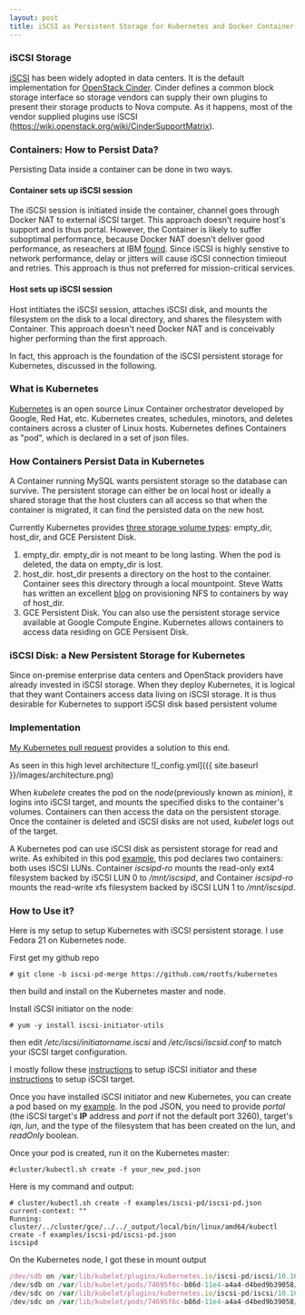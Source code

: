 ```yaml
---
layout: post
title: iSCSI as Persistent Storage for Kubernetes and Docker Container
---
```

### iSCSI Storage
[iSCSI](http://en.wikipedia.org/wiki/ISCSI) has been widely adopted in data centers. It is the default implementation for [OpenStack Cinder](https://wiki.openstack.org/wiki/Cinder). Cinder defines a common block storage interface so storage vendors can supply their own plugins to present their storage products to Nova compute. As it happens, most of the vendor supplied plugins use iSCSI (https://wiki.openstack.org/wiki/CinderSupportMatrix).

### Containers: How to Persist Data?
Persisting Data inside a container can be done in two ways.


#### Container sets up iSCSI session

The iSCSI session is initiated inside the container, channel goes through Docker NAT to external iSCSI target. This approach doesn't require host's support and is thus portal. However, the Container is likely to suffer suboptimal performance, because Docker NAT doesn't deliver good performance, as reseachers at IBM [found](http://domino.research.ibm.com/library/cyberdig.nsf/papers/0929052195DD819C85257D2300681E7B/$File/rc25482.pdf). Since iSCSI is highly senstive to network performance, delay or jitters will cause iSCSI connection timieout and retries. This approach is thus not preferred for mission-critical services.

#### Host sets up iSCSI session


Host intitiates the iSCSI session, attaches iSCSI disk, and mounts the filesystem on the disk to a local directory, and shares the filesystem with Container. This approach doesn't need Docker NAT and is conceivably higher performing than the first approach.
 
In fact, this approach is the foundation of the iSCSI persistent storage for Kubernetes, discussed in the following.

### What is Kubernetes
[Kubernetes](https://github.com/GoogleCloudPlatform/kubernetes/) is an open source Linux Container orchestrator developed by Google, Red Hat, etc. Kubernetes creates, schedules, minotors, and deletes containers across a cluster of Linux hosts. Kubernetes defines Containers as "pod", which is declared in a set of json files. 

### How Containers Persist Data in Kubernetes 
A Container running MySQL wants persistent storage so the database can survive. The persistent storage can either be on local host or ideally a shared storage that the host clusters can all access so that when the container is migrated, it can find the persisted data on the new host.

Currently Kubernetes provides [three storage volume types](https://github.com/GoogleCloudPlatform/kubernetes/blob/master/docs/volumes.md): empty_dir, host_dir, and GCE Persistent Disk. 

1. empty_dir. empty_dir is not meant to be long lasting. When the pod is deleted, the data on empty_dir is lost.
2. host_dir. host_dir presents a directory on the host to the container. Container sees this directory through a local mountpoint. Steve Watts has written an excellent [blog](http://www.emergingafrican.com/2015/02/enabling-docker-volumes-and-kubernetes.html) on provisioning NFS to containers by way of host_dir. 
3. GCE Persistent Disk. You can also use the persistent storage service available at Google Compute Engine. Kubernetes allows containers to access data residing on GCE Persisent Disk. 

### iSCSI Disk: a New Persistent Storage for Kubernetes
Since on-premise enterprise data centers and OpenStack providers have already invested in iSCSI storage. When they deploy Kubernetes, it is logical that they want Containers access data living on iSCSI storage. It is thus desirable for Kubernetes to support iSCSI disk based persistent volume

### Implementation
[My Kubernetes pull request](https://github.com/GoogleCloudPlatform/kubernetes/pull/4612) provides a solution to this end. 

As seen in this  high level architecture ![_config.yml]({{ site.baseurl }}/images/architecture.png)

When *kubelete* creates the pod on the *node*(previously known as *minion*), it logins into iSCSI target, and mounts the specified disks to the container's volumes. Containers can then access the data on the persistent storage. Once the container is deleted and iSCSI disks are not used, *kubelet* logs out of the target.

A Kubernetes pod can use iSCSI disk as persistent storage for read and write. As exhibited in this pod [example](https://github.com/rootfs/kubernetes/blob/iscsi-pd-merge/examples/iscsi-pd/iscsi-pd.json), this pod declares two containers: both uses iSCSI LUNs. Container *iscsipd-ro* mounts the read-only ext4 filesystem backed by iSCSI LUN 0 to _/mnt/iscsipd_, and Container *iscsipd-ro* mounts the read-write xfs filesystem backed by iSCSI LUN 1 to _/mnt/iscsipd_. 

### How to Use it?
Here is my setup to setup Kubernetes with iSCSI persistent storage. I use Fedora 21 on Kubernetes node. 

First get my github repo

    # git clone -b iscsi-pd-merge https://github.com/rootfs/kubernetes
   
then build and install on the Kubernetes master and node.

Install iSCSI initiator on the node:

    # yum -y install iscsi-initiator-utils
   
   
then edit */etc/iscsi/initiatorname.iscsi* and */etc/iscsi/iscsid.conf* to match your iSCSI target configuration.

I mostly follow these [instructions](http://www.server-world.info/en/note?os=Fedora_21&p=iscsi&f=2) to setup iSCSI initiator and these [instructions](http://www.server-world.info/en/note?os=Fedora_21&p=iscsi) to setup iSCSI target.

Once you have installed iSCSI initiator and new Kubernetes, you can create a pod based on my [example](https://github.com/rootfs/kubernetes/blob/iscsi-pd-merge/examples/iscsi-pd/iscsi-pd.json). In the pod JSON, you need to provide *portal* (the iSCSI target's **IP** address and *port* if not the default port 3260), target's *iqn*, *lun*, and the type of the filesystem that has been created on the lun, and *readOnly* boolean. 

Once your pod is created, run it on the Kubernetes master:

    #cluster/kubectl.sh create -f your_new_pod.json

Here is my command and output:

    # cluster/kubectl.sh create -f examples/iscsi-pd/iscsi-pd.json 
    current-context: ""
    Running: cluster/../cluster/gce/../../_output/local/bin/linux/amd64/kubectl create -f examples/iscsi-pd/iscsi-pd.json
    iscsipd
    
On the Kubernetes node, I got these in mount output


```javascript
/dev/sdb on /var/lib/kubelet/plugins/kubernetes.io/iscsi-pd/iscsi/10.16.154.81:3260/iqn.2014-12.world.server:storage.target1/lun/0 type ext4 (ro,relatime,stripe=1024,data=ordered)
/dev/sdb on /var/lib/kubelet/pods/74695f6c-b86d-11e4-a4a4-d4bed9b39058/volumes/kubernetes.io~iscsi-pd/iscsipd-ro type ext4 (ro,relatime,stripe=1024,data=ordered)
/dev/sdc on /var/lib/kubelet/plugins/kubernetes.io/iscsi-pd/iscsi/10.16.154.81:3260/iqn.2014-12.world.server:storage.target1/lun/1 type xfs (rw,relatime,attr2,inode64,noquota)
/dev/sdc on /var/lib/kubelet/pods/74695f6c-b86d-11e4-a4a4-d4bed9b39058/volumes/kubernetes.io~iscsi-pd/iscsipd-rw type xfs (rw,relatime,attr2,inode64,noquota)
```
